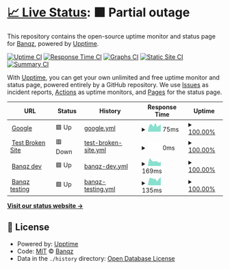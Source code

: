 # [📈 Live Status](https://status.banqz.com): <!--live status--> **🟧 Partial outage**

This repository contains the open-source uptime monitor and status page for [Banqz](banqz.com), powered by [Upptime](https://github.com/upptime/upptime).

[![Uptime CI](https://github.com/Banqzinc/upptime/workflows/Uptime%20CI/badge.svg)](https://github.com/Banqzinc/upptime/actions?query=workflow%3A%22Uptime+CI%22)
[![Response Time CI](https://github.com/Banqzinc/upptime/workflows/Response%20Time%20CI/badge.svg)](https://github.com/Banqzinc/upptime/actions?query=workflow%3A%22Response+Time+CI%22)
[![Graphs CI](https://github.com/Banqzinc/upptime/workflows/Graphs%20CI/badge.svg)](https://github.com/Banqzinc/upptime/actions?query=workflow%3A%22Graphs+CI%22)
[![Static Site CI](https://github.com/Banqzinc/upptime/workflows/Static%20Site%20CI/badge.svg)](https://github.com/Banqzinc/upptime/actions?query=workflow%3A%22Static+Site+CI%22)
[![Summary CI](https://github.com/Banqzinc/upptime/workflows/Summary%20CI/badge.svg)](https://github.com/Banqzinc/upptime/actions?query=workflow%3A%22Summary+CI%22)

With [Upptime](https://upptime.js.org), you can get your own unlimited and free uptime monitor and status page, powered entirely by a GitHub repository. We use [Issues](https://github.com/Banqzinc/upptime/issues) as incident reports, [Actions](https://github.com/Banqzinc/upptime/actions) as uptime monitors, and [Pages](https://status.banqz.com) for the status page.

<!--start: status pages-->
<!-- This summary is generated by Upptime (https://github.com/upptime/upptime) -->
<!-- Do not edit this manually, your changes will be overwritten -->
<!-- prettier-ignore -->
| URL | Status | History | Response Time | Uptime |
| --- | ------ | ------- | ------------- | ------ |
| <img alt="" src="https://icons.duckduckgo.com/ip3/www.google.com.ico" height="13"> [Google](https://www.google.com) | 🟩 Up | [google.yml](https://github.com/Banqzinc/upptime/commits/HEAD/history/google.yml) | <details><summary><img alt="Response time graph" src="./graphs/google/response-time-week.png" height="20"> 75ms</summary><br><a href="https://status.banqz.com/history/google"><img alt="Response time 104" src="https://img.shields.io/endpoint?url=https%3A%2F%2Fraw.githubusercontent.com%2FBanqzinc%2Fupptime%2FHEAD%2Fapi%2Fgoogle%2Fresponse-time.json"></a><br><a href="https://status.banqz.com/history/google"><img alt="24-hour response time 84" src="https://img.shields.io/endpoint?url=https%3A%2F%2Fraw.githubusercontent.com%2FBanqzinc%2Fupptime%2FHEAD%2Fapi%2Fgoogle%2Fresponse-time-day.json"></a><br><a href="https://status.banqz.com/history/google"><img alt="7-day response time 75" src="https://img.shields.io/endpoint?url=https%3A%2F%2Fraw.githubusercontent.com%2FBanqzinc%2Fupptime%2FHEAD%2Fapi%2Fgoogle%2Fresponse-time-week.json"></a><br><a href="https://status.banqz.com/history/google"><img alt="30-day response time 104" src="https://img.shields.io/endpoint?url=https%3A%2F%2Fraw.githubusercontent.com%2FBanqzinc%2Fupptime%2FHEAD%2Fapi%2Fgoogle%2Fresponse-time-month.json"></a><br><a href="https://status.banqz.com/history/google"><img alt="1-year response time 104" src="https://img.shields.io/endpoint?url=https%3A%2F%2Fraw.githubusercontent.com%2FBanqzinc%2Fupptime%2FHEAD%2Fapi%2Fgoogle%2Fresponse-time-year.json"></a></details> | <details><summary><a href="https://status.banqz.com/history/google">100.00%</a></summary><a href="https://status.banqz.com/history/google"><img alt="All-time uptime 100.00%" src="https://img.shields.io/endpoint?url=https%3A%2F%2Fraw.githubusercontent.com%2FBanqzinc%2Fupptime%2FHEAD%2Fapi%2Fgoogle%2Fuptime.json"></a><br><a href="https://status.banqz.com/history/google"><img alt="24-hour uptime 100.00%" src="https://img.shields.io/endpoint?url=https%3A%2F%2Fraw.githubusercontent.com%2FBanqzinc%2Fupptime%2FHEAD%2Fapi%2Fgoogle%2Fuptime-day.json"></a><br><a href="https://status.banqz.com/history/google"><img alt="7-day uptime 100.00%" src="https://img.shields.io/endpoint?url=https%3A%2F%2Fraw.githubusercontent.com%2FBanqzinc%2Fupptime%2FHEAD%2Fapi%2Fgoogle%2Fuptime-week.json"></a><br><a href="https://status.banqz.com/history/google"><img alt="30-day uptime 100.00%" src="https://img.shields.io/endpoint?url=https%3A%2F%2Fraw.githubusercontent.com%2FBanqzinc%2Fupptime%2FHEAD%2Fapi%2Fgoogle%2Fuptime-month.json"></a><br><a href="https://status.banqz.com/history/google"><img alt="1-year uptime 100.00%" src="https://img.shields.io/endpoint?url=https%3A%2F%2Fraw.githubusercontent.com%2FBanqzinc%2Fupptime%2FHEAD%2Fapi%2Fgoogle%2Fuptime-year.json"></a></details>
| <img alt="" src="https://icons.duckduckgo.com/ip3/thissitedoesnotexist.koj.co.ico" height="13"> [Test Broken Site](https://thissitedoesnotexist.koj.co) | 🟥 Down | [test-broken-site.yml](https://github.com/Banqzinc/upptime/commits/HEAD/history/test-broken-site.yml) | <details><summary><img alt="Response time graph" src="./graphs/test-broken-site/response-time-week.png" height="20"> 0ms</summary><br><a href="https://status.banqz.com/history/test-broken-site"><img alt="Response time 0" src="https://img.shields.io/endpoint?url=https%3A%2F%2Fraw.githubusercontent.com%2FBanqzinc%2Fupptime%2FHEAD%2Fapi%2Ftest-broken-site%2Fresponse-time.json"></a><br><a href="https://status.banqz.com/history/test-broken-site"><img alt="24-hour response time 0" src="https://img.shields.io/endpoint?url=https%3A%2F%2Fraw.githubusercontent.com%2FBanqzinc%2Fupptime%2FHEAD%2Fapi%2Ftest-broken-site%2Fresponse-time-day.json"></a><br><a href="https://status.banqz.com/history/test-broken-site"><img alt="7-day response time 0" src="https://img.shields.io/endpoint?url=https%3A%2F%2Fraw.githubusercontent.com%2FBanqzinc%2Fupptime%2FHEAD%2Fapi%2Ftest-broken-site%2Fresponse-time-week.json"></a><br><a href="https://status.banqz.com/history/test-broken-site"><img alt="30-day response time 0" src="https://img.shields.io/endpoint?url=https%3A%2F%2Fraw.githubusercontent.com%2FBanqzinc%2Fupptime%2FHEAD%2Fapi%2Ftest-broken-site%2Fresponse-time-month.json"></a><br><a href="https://status.banqz.com/history/test-broken-site"><img alt="1-year response time 0" src="https://img.shields.io/endpoint?url=https%3A%2F%2Fraw.githubusercontent.com%2FBanqzinc%2Fupptime%2FHEAD%2Fapi%2Ftest-broken-site%2Fresponse-time-year.json"></a></details> | <details><summary><a href="https://status.banqz.com/history/test-broken-site">100.00%</a></summary><a href="https://status.banqz.com/history/test-broken-site"><img alt="All-time uptime 100.00%" src="https://img.shields.io/endpoint?url=https%3A%2F%2Fraw.githubusercontent.com%2FBanqzinc%2Fupptime%2FHEAD%2Fapi%2Ftest-broken-site%2Fuptime.json"></a><br><a href="https://status.banqz.com/history/test-broken-site"><img alt="24-hour uptime 100.00%" src="https://img.shields.io/endpoint?url=https%3A%2F%2Fraw.githubusercontent.com%2FBanqzinc%2Fupptime%2FHEAD%2Fapi%2Ftest-broken-site%2Fuptime-day.json"></a><br><a href="https://status.banqz.com/history/test-broken-site"><img alt="7-day uptime 100.00%" src="https://img.shields.io/endpoint?url=https%3A%2F%2Fraw.githubusercontent.com%2FBanqzinc%2Fupptime%2FHEAD%2Fapi%2Ftest-broken-site%2Fuptime-week.json"></a><br><a href="https://status.banqz.com/history/test-broken-site"><img alt="30-day uptime 100.00%" src="https://img.shields.io/endpoint?url=https%3A%2F%2Fraw.githubusercontent.com%2FBanqzinc%2Fupptime%2FHEAD%2Fapi%2Ftest-broken-site%2Fuptime-month.json"></a><br><a href="https://status.banqz.com/history/test-broken-site"><img alt="1-year uptime 100.00%" src="https://img.shields.io/endpoint?url=https%3A%2F%2Fraw.githubusercontent.com%2FBanqzinc%2Fupptime%2FHEAD%2Fapi%2Ftest-broken-site%2Fuptime-year.json"></a></details>
| <img alt="" src="https://icons.duckduckgo.com/ip3/dev.banqz.com.ico" height="13"> [Banqz dev](https://dev.banqz.com) | 🟩 Up | [banqz-dev.yml](https://github.com/Banqzinc/upptime/commits/HEAD/history/banqz-dev.yml) | <details><summary><img alt="Response time graph" src="./graphs/banqz-dev/response-time-week.png" height="20"> 169ms</summary><br><a href="https://status.banqz.com/history/banqz-dev"><img alt="Response time 164" src="https://img.shields.io/endpoint?url=https%3A%2F%2Fraw.githubusercontent.com%2FBanqzinc%2Fupptime%2FHEAD%2Fapi%2Fbanqz-dev%2Fresponse-time.json"></a><br><a href="https://status.banqz.com/history/banqz-dev"><img alt="24-hour response time 146" src="https://img.shields.io/endpoint?url=https%3A%2F%2Fraw.githubusercontent.com%2FBanqzinc%2Fupptime%2FHEAD%2Fapi%2Fbanqz-dev%2Fresponse-time-day.json"></a><br><a href="https://status.banqz.com/history/banqz-dev"><img alt="7-day response time 169" src="https://img.shields.io/endpoint?url=https%3A%2F%2Fraw.githubusercontent.com%2FBanqzinc%2Fupptime%2FHEAD%2Fapi%2Fbanqz-dev%2Fresponse-time-week.json"></a><br><a href="https://status.banqz.com/history/banqz-dev"><img alt="30-day response time 164" src="https://img.shields.io/endpoint?url=https%3A%2F%2Fraw.githubusercontent.com%2FBanqzinc%2Fupptime%2FHEAD%2Fapi%2Fbanqz-dev%2Fresponse-time-month.json"></a><br><a href="https://status.banqz.com/history/banqz-dev"><img alt="1-year response time 164" src="https://img.shields.io/endpoint?url=https%3A%2F%2Fraw.githubusercontent.com%2FBanqzinc%2Fupptime%2FHEAD%2Fapi%2Fbanqz-dev%2Fresponse-time-year.json"></a></details> | <details><summary><a href="https://status.banqz.com/history/banqz-dev">100.00%</a></summary><a href="https://status.banqz.com/history/banqz-dev"><img alt="All-time uptime 99.93%" src="https://img.shields.io/endpoint?url=https%3A%2F%2Fraw.githubusercontent.com%2FBanqzinc%2Fupptime%2FHEAD%2Fapi%2Fbanqz-dev%2Fuptime.json"></a><br><a href="https://status.banqz.com/history/banqz-dev"><img alt="24-hour uptime 100.00%" src="https://img.shields.io/endpoint?url=https%3A%2F%2Fraw.githubusercontent.com%2FBanqzinc%2Fupptime%2FHEAD%2Fapi%2Fbanqz-dev%2Fuptime-day.json"></a><br><a href="https://status.banqz.com/history/banqz-dev"><img alt="7-day uptime 100.00%" src="https://img.shields.io/endpoint?url=https%3A%2F%2Fraw.githubusercontent.com%2FBanqzinc%2Fupptime%2FHEAD%2Fapi%2Fbanqz-dev%2Fuptime-week.json"></a><br><a href="https://status.banqz.com/history/banqz-dev"><img alt="30-day uptime 99.93%" src="https://img.shields.io/endpoint?url=https%3A%2F%2Fraw.githubusercontent.com%2FBanqzinc%2Fupptime%2FHEAD%2Fapi%2Fbanqz-dev%2Fuptime-month.json"></a><br><a href="https://status.banqz.com/history/banqz-dev"><img alt="1-year uptime 99.93%" src="https://img.shields.io/endpoint?url=https%3A%2F%2Fraw.githubusercontent.com%2FBanqzinc%2Fupptime%2FHEAD%2Fapi%2Fbanqz-dev%2Fuptime-year.json"></a></details>
| <img alt="" src="https://icons.duckduckgo.com/ip3/testing.banqz.com.ico" height="13"> [Banqz testing](https://testing.banqz.com) | 🟩 Up | [banqz-testing.yml](https://github.com/Banqzinc/upptime/commits/HEAD/history/banqz-testing.yml) | <details><summary><img alt="Response time graph" src="./graphs/banqz-testing/response-time-week.png" height="20"> 135ms</summary><br><a href="https://status.banqz.com/history/banqz-testing"><img alt="Response time 143" src="https://img.shields.io/endpoint?url=https%3A%2F%2Fraw.githubusercontent.com%2FBanqzinc%2Fupptime%2FHEAD%2Fapi%2Fbanqz-testing%2Fresponse-time.json"></a><br><a href="https://status.banqz.com/history/banqz-testing"><img alt="24-hour response time 169" src="https://img.shields.io/endpoint?url=https%3A%2F%2Fraw.githubusercontent.com%2FBanqzinc%2Fupptime%2FHEAD%2Fapi%2Fbanqz-testing%2Fresponse-time-day.json"></a><br><a href="https://status.banqz.com/history/banqz-testing"><img alt="7-day response time 135" src="https://img.shields.io/endpoint?url=https%3A%2F%2Fraw.githubusercontent.com%2FBanqzinc%2Fupptime%2FHEAD%2Fapi%2Fbanqz-testing%2Fresponse-time-week.json"></a><br><a href="https://status.banqz.com/history/banqz-testing"><img alt="30-day response time 143" src="https://img.shields.io/endpoint?url=https%3A%2F%2Fraw.githubusercontent.com%2FBanqzinc%2Fupptime%2FHEAD%2Fapi%2Fbanqz-testing%2Fresponse-time-month.json"></a><br><a href="https://status.banqz.com/history/banqz-testing"><img alt="1-year response time 143" src="https://img.shields.io/endpoint?url=https%3A%2F%2Fraw.githubusercontent.com%2FBanqzinc%2Fupptime%2FHEAD%2Fapi%2Fbanqz-testing%2Fresponse-time-year.json"></a></details> | <details><summary><a href="https://status.banqz.com/history/banqz-testing">100.00%</a></summary><a href="https://status.banqz.com/history/banqz-testing"><img alt="All-time uptime 99.93%" src="https://img.shields.io/endpoint?url=https%3A%2F%2Fraw.githubusercontent.com%2FBanqzinc%2Fupptime%2FHEAD%2Fapi%2Fbanqz-testing%2Fuptime.json"></a><br><a href="https://status.banqz.com/history/banqz-testing"><img alt="24-hour uptime 100.00%" src="https://img.shields.io/endpoint?url=https%3A%2F%2Fraw.githubusercontent.com%2FBanqzinc%2Fupptime%2FHEAD%2Fapi%2Fbanqz-testing%2Fuptime-day.json"></a><br><a href="https://status.banqz.com/history/banqz-testing"><img alt="7-day uptime 100.00%" src="https://img.shields.io/endpoint?url=https%3A%2F%2Fraw.githubusercontent.com%2FBanqzinc%2Fupptime%2FHEAD%2Fapi%2Fbanqz-testing%2Fuptime-week.json"></a><br><a href="https://status.banqz.com/history/banqz-testing"><img alt="30-day uptime 99.93%" src="https://img.shields.io/endpoint?url=https%3A%2F%2Fraw.githubusercontent.com%2FBanqzinc%2Fupptime%2FHEAD%2Fapi%2Fbanqz-testing%2Fuptime-month.json"></a><br><a href="https://status.banqz.com/history/banqz-testing"><img alt="1-year uptime 99.93%" src="https://img.shields.io/endpoint?url=https%3A%2F%2Fraw.githubusercontent.com%2FBanqzinc%2Fupptime%2FHEAD%2Fapi%2Fbanqz-testing%2Fuptime-year.json"></a></details>

<!--end: status pages-->

[**Visit our status website →**](https://status.banqz.com)

## 📄 License

- Powered by: [Upptime](https://github.com/upptime/upptime)
- Code: [MIT](./LICENSE) © [Banqz](banqz.com)
- Data in the `./history` directory: [Open Database License](https://opendatacommons.org/licenses/odbl/1-0/)
